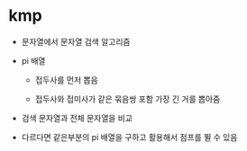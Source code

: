 # kmp

- 문자열에서 문자열 검색 알고리즘

- pi 배열
    
    - 접두사를 먼저 뽑음

    - 접두사와 접미사가 같은 묶음쌍 포함 가장 긴 거를 뽑아줌

- 검색 문자열과 전체 문자열을 비교

- 다르다면 같은부분의 pi 배열을 구하고 활용해서 점프를 뛸 수 있음